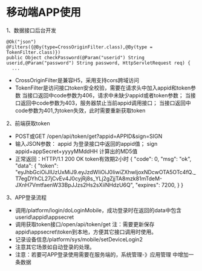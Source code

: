 # 移动端APP使用

1、数据接口后台开发
~~~
@Ok("json")
@Filters({@By(type=CrossOriginFilter.class),@By(type = TokenFilter.class)})
public Object checkPassword(@Param("userid") String userid,@Param("password") String password, HttpServletRequest req) {
  ...
~~~
* CrossOriginFilter是兼容H5，采用支持cors跨域访问
* TokenFilter是访问接口token安全校验，需要在请求头中加入appid和token参数
    当接口返回中code参数为406，请求中未缺少appid或者token参数；
    当接口返回中code参数为403，服务器禁止当前appid调用接口；
    当接口返回中code参数为401,为token失效，此时需要重新获取token

2、前端获取token 
  * POST或GET  /open/api/token/get?appid=APPID&sign=SIGN
  * 输入JSON参数：
        appid 为登录接口中返回的appid值；
        sign  appid+appSecret+yyyyMMddHH 计算出的MD5值	
  * 正常返回：HTTP/1.1 200 OK  token有效期2小时
   {
         "code": 0,
         "msg": "ok",
         "data": {
         "token": "eyJhbGciOiJIUzUxMiJ9.eyJzdWIiOiJ0IiwiZXhwIjoxNDcwOTA5OTc4fQ._T7egDYhCL27jCvEv4J0cyjRj8s_YLj2gZjjTA8mzk81mTdeM-JXnH7VmtfaenW33BpJJzs2Hs2sXiiNHdzU6Q",
          "expires": 7200,
          }
    }  
    
3、APP登录流程
   * 调用/platform/login/doLoginMobile，成功登录时在返回的data中包含userid\appid\appsecret
   * 调用获取token接口/open/api/token/get
      注：需要更新保存appid\appsecret\token到本地，方便其它接口调用时使用。
   * 记录设备信息/platform/sys/mobile/setDeviceLogin2
   * 注意其它场景如自动登录的处理。
   * 注意：若要可APP登录使用需要在服务端的，系统管理-》应用管理 中增加一条数据
